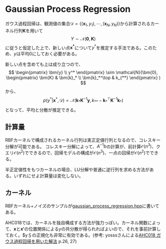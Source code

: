 # Gaussian Process Regression

ガウス過程回帰は、観測値の集合$\mathcal{D} = \{(\bm{x}_1, y_1), \cdots, (\bm{x}_N, y_N)\}$から計算されるカーネル行列$\bm{K}$を用いて
$$Y \sim \mathcal{N}(\bm{0}, \bm{K})$$
に従うと仮定した上で、新しい点$\bm{x^*}$について$y^*$を推定する手法である。このため、$y$は平均0にしておく必要がある。

新しい点を含めても上は成り立つので、
$$
\begin{pmatrix}
\bm{y} \\
y^*
\end{pmatrix}
\sim
\mathcal{N}(\bm{0},
\begin{pmatrix}
\bm{K} & \bm{k}_* \\
\bm{k}_*^\top & k_{**}
\end{pmatrix}
)
$$
から、
$$
p(y^* | \bm{x}^*, \mathcal{D})
= \mathcal{N}(\bm{k}_* \bm{K}^{-1} \bm{y}, k_{**} - \bm{k}_*^\top \bm{K}^{-1} \bm{k}_*)
$$
となって、平均と分散が推定できる。

## 計算量

RBFカーネルで構成されるカーネル行列は実正定値行列となるので、コレスキー分解が可能である。
コレスキー分解によって、$A^{-1}b$の計算が、前計算$\mathcal{O}(n^3)$、クエリ$\mathcal{O}(n^2)$でできるので、回帰モデルの構成が$\mathcal{O}(n^3)$、一点の回帰が$\mathcal{O}(n^2)$でできる。

半正定値性をもつカーネルの場合、LU分解や普通に逆行列を求める方法がある。いずれにせよ計算量は変化しない。

## カーネル

RBFカーネル+ノイズのサンプルが[gaussian_process_regression.hpp](./gaussian_process_regression.hpp)に書いてある。

AHC018では、カーネルを独自構成する方法が強力っぽい。カーネル関数によって、$\bm{x}$と$\bm{x'}$の位置関係による$y$の共分散が得られればよいので、それを事前計算しておく。$y＄の正規化も非常に有効である。(参考: yosssさんによる[AHC018 ガウス過程回帰を用いた解法](https://docs.google.com/presentation/d/1JEcyHLw8XrDqL4FHUGYIVQC63KSZ2eaHRjO0E2y1WeU/edit#slide=id.g21378930346_0_62) p.26, 27)
